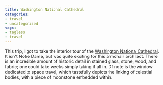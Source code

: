 ```yaml
---
title: Washington National Cathedral
categories:
- travel
- uncategorized
tags:
- tagless
- travel
---
```


This trip, I got to take the interior tour of the [Washington National Cathedral][1].  It isn't Notre Dame, but was quite exciting for this armchair architect.  There is an incredible amount of historic detail in stained glass, stone, wood, and fabric; one could take weeks simply taking if all in.  Of note is the window dedicated to space travel, which tastefully depicts the linking of celestial bodies, with a piece of moonstone embedded within.

   [1]: http://www.cathedral.org/cathedral/

